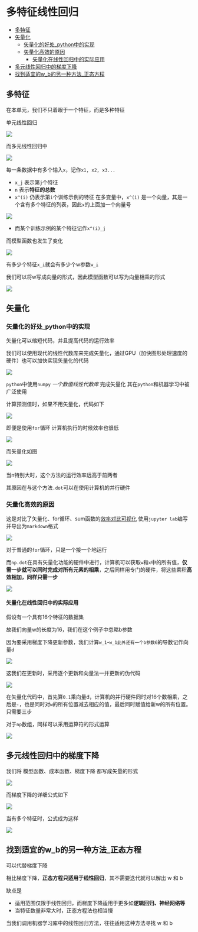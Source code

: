 # 多特征线性回归
 
* [多特征](#多特征)
* [矢量化](#矢量化)
  * [矢量化的好处_python中的实现](#矢量化的好处_python中的实现)
  * [矢量化高效的原因](#矢量化高效的原因)
    * [矢量化在线性回归中的实际应用](#矢量化在线性回归中的实际应用)
* [多元线性回归中的梯度下降](#多元线性回归中的梯度下降)
* [找到适宜的w_b的另一种方法_正态方程](#找到适宜的w_b的另一种方法_正态方程)

## 多特征

在本单元，我们不只着眼于一个特征，而是多种特征

单元线性回归

![](img/b3dcfa70.png)

而多元线性回归中

![](img/dced2565.png)

每一条数据中有多个输入`x`，记作`x1, x2, x3...`

* `x_j` 表示第`j`个特征
* `n` 表示**特征的总数**
* `x^(i)` 仍表示第`i`个训练示例的特征 在多变量中，`x^(i)` 是一个向量，其是一个含有多个特征的列表，因此`x`的上面加一个向量号

![](img/8a6a9796.png)

* 而某个训练示例的某个特征记作`x^(i)_j`

而模型函数也发生了变化

![](img/8b477858.png)

有多少个特征`x_i`就会有多少个w参数`w_i`

我们可以将w写成向量的形式，因此模型函数可以写为向量相乘的形式

![](img/5c570650.png)

## 矢量化

### 矢量化的好处_python中的实现

矢量化可以缩短代码，并且提高代码的运行效率

我们可以使用现代的线性代数库来完成矢量化，通过GPU（加快图形处理速度的硬件）也可以加快实现矢量化的代码

![](img/58f89698.png)

`python`中使用`numpy` *一个数值线性代数库* 完成矢量化 其在`python`和机器学习中被广泛使用

计算预测值时，如果不用矢量化，代码如下

![](img/33043af6.png)

即便是使用`for`循环 计算机执行的时候效率也很低

![](img/dd12dd7c.png)

而矢量化如图

![](img/d778cea8.png)

当n特别大时，这个方法的运行效率远高于前两者

其原因在与这个方法`.dot`可以在使用计算机的并行硬件

### 矢量化高效的原因

这是对比了矢量化、for循环、sum函数的[效率对比可视化](Unit3_矢量化效率/README.md) 使用`jupyter lab`编写并导出为`markdown`格式

![](img/7249bb5e.png)

对于普通的`for`循环，只是一个接一个地运行

而`np.dot`在具有矢量化功能的硬件中进行，计算机可以获取`w`和`x`中的所有值，**仅需一步就可以同时完成对所有元素的相乘**，之后同样用专门的硬件，将这些乘积**高效相加，同样只需一步**

![](img/b883a2e3.png)

#### 矢量化在线性回归中的实际应用

假设有一个具有16个特征的数据集

故我们向量w的长度为16，我们在这个例子中忽略b参数

因为要采用梯度下降更新参数，我们计算`w_1`-`w_1此外还有一个b参数6`的导数记作向量`d`

![](img/b88528dd.png)

这我们在更新时，采用逐个更新和向量法一并更新的伪代码

![](img/b1782de6.png)

在矢量化代码中，首先算`0.1`乘向量d，计算机的并行硬件同时对16个数相乘，之后是`-`，也是同时对`w`的所有位置减去相应的值，最后同时赋值给新w的所有位置。只需要三步

对于`np`数组，同样可以采用运算符的形式运算

![](img/e83a6d59.png)

## 多元线性回归中的梯度下降

我们将 模型函数、成本函数、梯度下降 都写成矢量的形式

![](img/9e9a5d69.png)

而梯度下降的详细公式如下

![](img/869dd959.png)

当有多个特征时，公式成为这样

![](img/ee7505a6.png)

## 找到适宜的w_b的另一种方法_正态方程

可以代替梯度下降

相比梯度下降，**正态方程只适用于线性回归**，其不需要迭代就可以解出 w 和 b

缺点是

* 适用范围仅限于线性回归，而梯度下降适用于更多如**逻辑回归、神经网络等**
* 当特征数量非常大时，正态方程法也相当慢

当我们调用机器学习库中的线性回归方法，往往适用这种方法寻找 w 和 b
